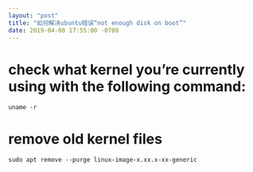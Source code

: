 ```yaml
---
layout: "post"
title: "如何解决ubuntu错误“not enough disk on boot”"
date: 2019-04-08 17:55:00 -0700
---
```


# check what kernel you’re currently using with the following command:


```
uname -r
```

# remove old kernel files

```
sudo apt remove --purge linux-image-x.xx.x-xx-generic
```